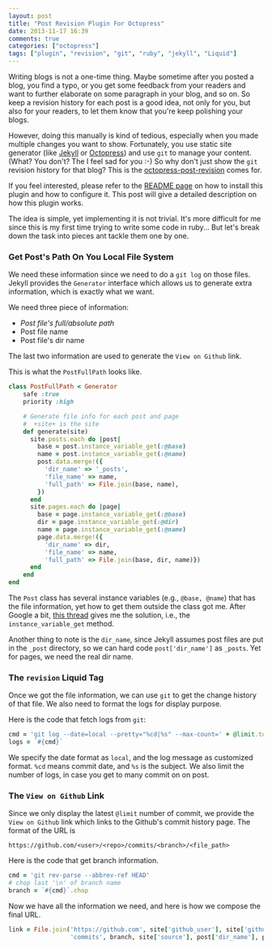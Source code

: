 ```yaml
---
layout: post
title: "Post Revision Plugin For Octopress"
date: 2013-11-17 16:39
comments: true
categories: ["octopress"]
tags: ["plugin", "revision", "git", "ruby", "jekyll", "Liquid"]
---
```


Writing blogs is not a one-time thing. Maybe sometime after you posted a blog,
you find a typo, or you get some feedback from your readers and want to further
elaborate on some paragraph in your blog, and so on. So keep a revision history
for each post is a good idea, not only for you, but also for your readers, to
let them know that you're keep polishing your blogs.

<!--more-->

However, doing this manually is kind of tedious, especially when you made
multiple changes you want to show. Fortunately, you use static site generator
(like [Jekyll][jekyll] or [Octopress][octopress]) and use `git` to manage your
content. (What? You don't? The I feel sad for you :-) So why don't just show the
`git` revision history for that blog? This is the [octopress-post-revision][pv]
comes for.

If you feel interested, please refer to the [README page][pv] on how to
install this plugin and how to configure it. This post will give a detailed
description on how this plugin works.

The idea is simple, yet implementing it is not trivial. It's more difficult for
me since this is my first time trying to write some code in ruby... But let's
break down the task into pieces ant tackle them one by one.

### Get Post's Path On You Local File System

We need these information since we need to do a `git log` on those files. Jekyll
provides the `Generator` interface which allows us to generate extra
information, which is exactly what we want.

We need three piece of information:

 - *Post file's full/absolute path*
 - Post file name
 - Post file's dir name

The last two information are used to generate the `View on Github` link.

This is what the `PostFullPath` looks like.

```ruby
class PostFullPath < Generator
    safe :true
    priority :high

    # Generate file info for each post and page
    #  +site+ is the site
    def generate(site)
      site.posts.each do |post|
        base = post.instance_variable_get(:@base)
        name = post.instance_variable_get(:@name)
        post.data.merge!({
          'dir_name' => '_posts',
          'file_name' => name, 
          'full_path' => File.join(base, name),
        })
      end
      site.pages.each do |page|
        base = page.instance_variable_get(:@base)
        dir = page.instance_variable_get(:@dir)
        name = page.instance_variable_get(:@name)
        page.data.merge!({
          'dir_name' => dir,
          'file_name' => name, 
          'full_path' => File.join(base, dir, name)})
      end
    end
end
```
The `Post` class has several instance variables (e.g., `@base, @name`) that has
the file information, yet how to get them outside the class got me. After Google
a bit, [this thread][so] gives me the solution, i.e., the
`instance_variable_get` method.

Another thing to note is the `dir_name`, since Jekyll assumes post files are put
in the `_post` directory, so we can hard code `post['dir_name']` as `_posts`.
Yet for pages, we need the real dir name.

### The `revision` Liquid Tag

Once we got the file information, we can use `git` to get the change history of
that file. We also need to format the logs for display purpose.

Here is the code that fetch logs from `git`:

```ruby
cmd = 'git log --date=local --pretty="%cd|%s" --max-count=' + @limit.to_s + ' ' + full_path
logs = `#{cmd}`
```

We specify the date format as `local`, and the log message as customized format.
`%cd` means commit date, and `%s` is the subject. We also limit the number of
logs, in case you get to many commit on on post.

### The `View on Github` Link

Since we only display the latest `@limit` number of commit, we provide the `View
on Github` link which links to the Github's commit history page. The format of
the URL is

```
https://github.com/<user>/<repo>/commits/<branch>/<file_path>
```

Here is the code that get branch information.

```ruby
cmd = 'git rev-parse --abbrev-ref HEAD'
# chop last '\n' of branch name
branch = `#{cmd}`.chop
```

Now we have all the information we need, and here is how we compose the final
URL.

```ruby
link = File.join('https://github.com', site['github_user'], site['github_repo'],
                 'commits', branch, site['source'], post['dir_name'], post['file_name'])
```



[jekyll]: http://jekyllrb.com/
[octopress]: http://octopress.org/
[pv]: https://github.com/jhshi/octopress-post-revision
[so]: http://stackoverflow.com/questions/12122736/access-instance-variable-from-outside-the-class
